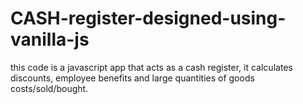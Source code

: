 # CASH-register-designed-using-vanilla-js
this code is a javascript app that acts as a cash register, it calculates discounts, employee benefits and large quantities of goods costs/sold/bought.
